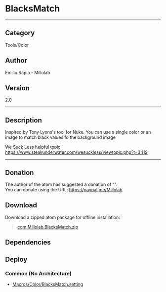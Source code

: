 # BlacksMatch
___

## Category
Tools/Color

## Author
Emilio Sapia - Millolab

## Version
2.0

___

## Description
<p>Inspired by Tony Lyons's tool for Nuke. You can use a single color or an image to match black values fo the background image</p>
<p>We Suck Less helpful topic: <a href="https://www.steakunderwater.com/wesuckless/viewtopic.php?t=3419">https://www.steakunderwater.com/wesuckless/viewtopic.php?t=3419</a></p>

___

## Donation
The author of the atom has suggested a donation of "".  
You can donate using the URL: <a href="https://paypal.me/Millolab">https://paypal.me/Millolab</a>

## Download

Download a zipped atom package for offline installation:
> [com.Millolab.BlacksMatch.zip](https://gitlab.com/WeSuckLess/Reactor/-/archive/master/Reactor-master.zip?path=Atoms/com.Millolab.BlacksMatch)  

## Dependencies

## Deploy

### Common (No Architecture)

<ul>
<li><a href="https://gitlab.com/WeSuckLess/Reactor/-/blob/master/Atoms/com.Millolab.BlacksMatch/Macros/Color/BlacksMatch.setting?ref_type=heads">Macros/Color/BlacksMatch.setting</a></li>
</ul>
